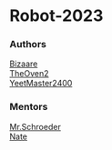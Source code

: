 # Robot-2023



### Authors
[Bizaare](https://github.com/bizaare)<br/>
[TheOven2](https://github.com/TheOven2)<br/>
[YeetMaster2400](https://github.com/YeetMaster2400)<br/>

### Mentors
[Mr.Schroeder](https://github.com/kschroeder07)<br/>
[Nate](https://github.com/naterbots)<br/>